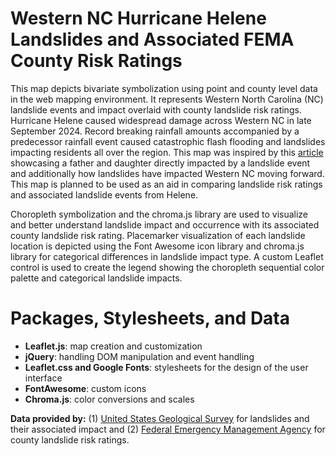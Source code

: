 # Western NC Hurricane Helene Landslides and Associated FEMA County Risk Ratings
This map depicts bivariate symbolization using point and county level data in the web mapping environment. It represents Western North Carolina (NC) landslide events and impact overlaid with county landslide risk ratings. Hurricane Helene caused widespread damage across Western NC in late September 2024. Record breaking rainfall amounts accompanied by a predecessor rainfall event caused catastrophic flash flooding and landslides impacting residents all over the region. This map was inspired by this [article](https://www.cbsnews.com/news/hurricane-helene-landslides-too-dangerous-to-rebuild/) showcasing a father and daughter directly impacted by a landslide event and additionally how landslides have impacted Western NC moving forward. This map is planned to be used as an aid in comparing landslide risk ratings and associated landslide events from Helene.

Choropleth symbolization and the chroma.js library are used to visualize and better understand landslide impact and occurrence with its associated county landslide risk rating. Placemarker visualization of each landslide location is depicted using the Font Awesome icon library and chroma.js library for categorical differences in landslide impact type. A custom Leaflet control is used to create the legend showing the choropleth sequential color palette and categorical landslide impacts. 



# Packages, Stylesheets, and Data
- **Leaflet.js**: map creation and customization
- **jQuery**: handling DOM manipulation and event handling
- **Leaflet.css and Google Fonts**: stylesheets for the design of the user interface
- **FontAwesome**: custom icons
- **Chroma.js**: color conversions and scales

**Data provided by:** (1) [United States Geological Survey](https://www.sciencebase.gov/catalog/item/674634a1d34e6d1dac3abddc) for landslides and their associated impact and (2) [Federal Emergency Management Agency](https://hazards.fema.gov/nri/data-resources) for county landslide risk ratings. 
